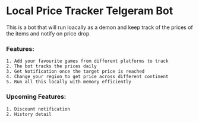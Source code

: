 # Local Price Tracker Telgeram Bot
This is a bot that will run loacally as a demon and keep track of the prices of the items and notify on price drop.

### Features:
	1. Add your favourite games from different platforms to track
	2. The bot tracks the prices daily
	3. Get Notification once the target price is reached
	4. Change your region to get price across different continent
	5. Run all this locally with memory efficiently

### Upcoming Features:
	1. Discount notification
	2. History detail